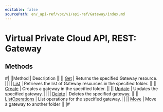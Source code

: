 ```yaml
---
editable: false
sourcePath: en/_api-ref/vpc/v1/api-ref/Gateway/index.md
---
```


# Virtual Private Cloud API, REST: Gateway

## Methods

#|
||Method | Description ||
|| [Get](get.md) | Returns the specified Gateway resource. ||
|| [List](list.md) | Retrieves the list of Gateway resources in the specified folder. ||
|| [Create](create.md) | Creates a gateway in the specified folder. ||
|| [Update](update.md) | Updates the specified gateway. ||
|| [Delete](delete.md) | Deletes the specified gateway. ||
|| [ListOperations](listOperations.md) | List operations for the specified gateway. ||
|| [Move](move.md) | Move a gateway to another folder ||
|#
